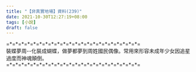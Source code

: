 ```yaml
---
title: "【非真實地場】資料(239)"
date: 2021-10-30T12:27:19+08:00
tags: [小說]
draft: false
---
```


=\*=\*=\*=\*=\*=\*=\*=\*=\*=\*=\*=\*=\*=\*=\*=\*=\*=\*=\*=\*=\*=\*=  
裝蝶夢周--化裝成蝴蝶，做夢都夢到周姓國民偶像。常用來形容未成年少女因追星過度而神魂顛倒。              
=\*=\*=\*=\*=\*=\*=\*=\*=\*=\*=\*=\*=\*=\*=\*=\*=\*=\*=\*=\*=\*=\*=  